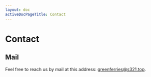```yaml
---
layout: doc
activeDocPageTitle: Contact
---
```


# Contact

## Mail

Feel free to reach us by mail at this address: [greenferries@s321.top](greenferries@s321.top).
